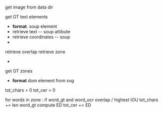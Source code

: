 get image from data dir

get GT text elements
- **format**. soup element
- retrieve text -- soup attibute
- retrieve coordinates -- soup
- 
retrieve overlap
retrieve zone

- 

get GT zones
- **format** dom element from svg



tot_chars = 0
tot_cer = 0

for words in zone : 
    if word_gt and word_ocr overlap / highest IOU
        tot_chars += len word_gt
        compute ED
        tot_cer += ED